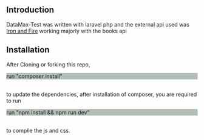 ## Introduction
DataMax-Test was written with laravel php and the external api used was <a href="https://anapioficeandfire.com/">Iron and Fire</a> working majorly with the books api

## Installation
After Cloning or forking this repo, </br>

<p style="background-color:#B2BEB5">run "composer install"</p></br>
to update the dependencies, after installation of composer, you are required to run

<p style="background-color:#B2BEB5">run "npm install && npm run dev"</p></br>
to compile the js and css.




